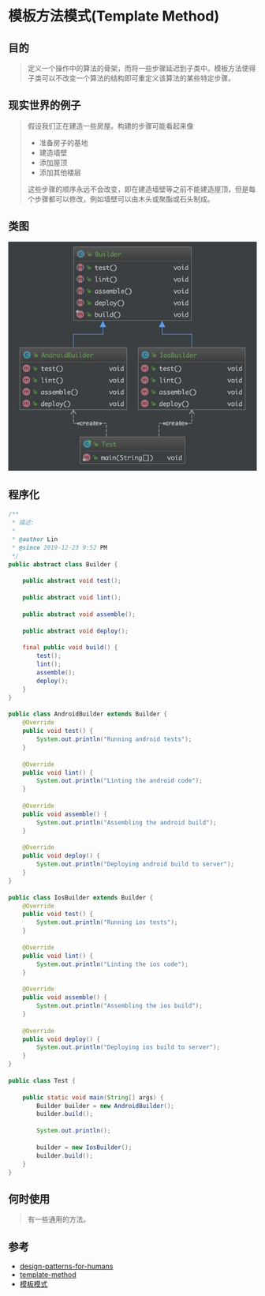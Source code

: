 # 模板方法模式(Template Method)

## 目的

> 定义一个操作中的算法的骨架，而将一些步骤延迟到子类中。模板方法使得子类可以不改变一个算法的结构即可重定义该算法的某些特定步骤。

## 现实世界的例子

> 假设我们正在建造一些房屋。构建的步骤可能看起来像
>
> * 准备房子的基地
> * 建造墙壁
> * 添加屋顶
> * 添加其他楼层
>
> 这些步骤的顺序永远不会改变，即在建造墙壁等之前不能建造屋顶，但是每个步骤都可以修改，例如墙壁可以由木头或聚酯或石头制成。

## 类图

![template method class diagrams](../img/template_method.jpg)

## 程序化

```java
/**
 * 描述:
 *
 * @author Lin
 * @since 2019-12-23 9:52 PM
 */
public abstract class Builder {

    public abstract void test();

    public abstract void lint();

    public abstract void assemble();

    public abstract void deploy();

    final public void build() {
        test();
        lint();
        assemble();
        deploy();
    }
}

public class AndroidBuilder extends Builder {
    @Override
    public void test() {
        System.out.println("Running android tests");
    }

    @Override
    public void lint() {
        System.out.println("Linting the android code");
    }

    @Override
    public void assemble() {
        System.out.println("Assembling the android build");
    }

    @Override
    public void deploy() {
        System.out.println("Deploying android build to server");
    }
}

public class IosBuilder extends Builder {
    @Override
    public void test() {
        System.out.println("Running ios tests");
    }

    @Override
    public void lint() {
        System.out.println("Linting the ios code");
    }

    @Override
    public void assemble() {
        System.out.println("Assembling the ios build");
    }

    @Override
    public void deploy() {
        System.out.println("Deploying ios build to server");
    }
}

public class Test {

    public static void main(String[] args) {
        Builder builder = new AndroidBuilder();
        builder.build();

        System.out.println();

        builder = new IosBuilder();
        builder.build();
    }
}
```

## 何时使用

> 有一些通用的方法。

## 参考

* [design-patterns-for-humans](https://github.com/kamranahmedse/design-patterns-for-humans)
* [template-method](https://github.com/iluwatar/java-design-patterns/tree/master/template-method)
* [模板模式](https://www.runoob.com/design-pattern/template-pattern.html)
